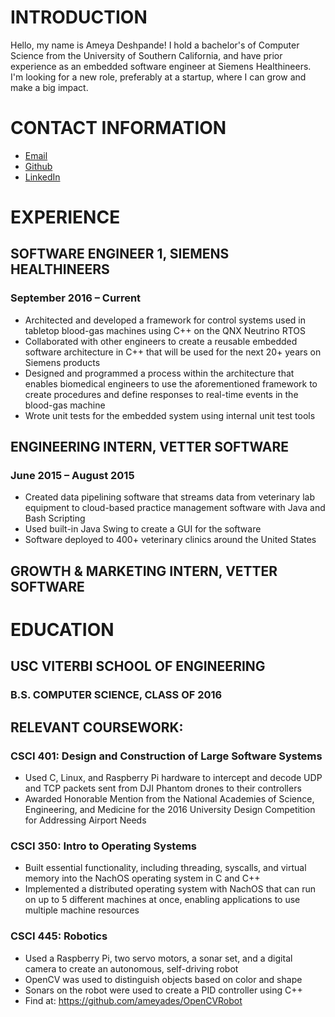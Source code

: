 # INTRODUCTION

Hello, my name is Ameya Deshpande! I hold a bachelor's of Computer Science from the University of Southern California, and have prior experience as an embedded software engineer at Siemens Healthineers. I'm looking for a new role, preferably at a startup, where I can grow and make a big impact. 

# CONTACT INFORMATION

- [Email](mailto:ameyades94@gmail.com)
- [Github](https://github.com/ameyades)
- [LinkedIn](https://www.linkedin.com/in/ameya-deshpande-91163260/)



# EXPERIENCE		

## SOFTWARE ENGINEER 1, SIEMENS HEALTHINEERS
### September 2016 –  Current
- Architected and developed a framework for control systems used in tabletop blood-gas machines using C++ on the QNX Neutrino RTOS
- Collaborated with other engineers to create a reusable embedded software architecture in C++ that will be used for the next 20+ years on Siemens products   
- Designed and programmed a process within the architecture that enables biomedical engineers to use the aforementioned framework to create procedures and define responses to real-time events in the  blood-gas machine
- Wrote unit tests for the embedded system using internal unit test tools

## ENGINEERING INTERN, VETTER SOFTWARE
### June 2015 – August 2015
- Created data pipelining software that streams data from veterinary lab equipment to cloud-based practice management software with Java and Bash Scripting
- Used built-in Java Swing to create a GUI for the software
- Software deployed to 400+ veterinary clinics around the United States

## GROWTH & MARKETING INTERN, VETTER SOFTWARE




# EDUCATION		

## USC VITERBI SCHOOL OF ENGINEERING 
### B.S. COMPUTER SCIENCE, CLASS OF 2016
## RELEVANT COURSEWORK:
###	CSCI 401: Design and Construction of Large Software Systems
- Used C, Linux, and Raspberry Pi hardware to intercept and decode UDP and TCP packets sent from DJI Phantom drones to their controllers
- Awarded Honorable Mention from the National Academies of Science, Engineering, and Medicine for the 2016 University Design Competition for Addressing Airport Needs

###	CSCI 350: Intro to Operating Systems
- Built essential functionality, including threading, syscalls, and virtual memory into the NachOS operating system in C and C++
- Implemented a distributed operating system with NachOS that can run on up to 5 different machines at once, enabling applications to use multiple machine resources

###	CSCI 445: Robotics
- Used a Raspberry Pi, two servo motors, a sonar set, and a digital camera to create an autonomous, self-driving robot 
- OpenCV was used to distinguish objects based on color and shape
- Sonars on the robot were used to create a PID controller using C++ 
- Find at: https://github.com/ameyades/OpenCVRobot



